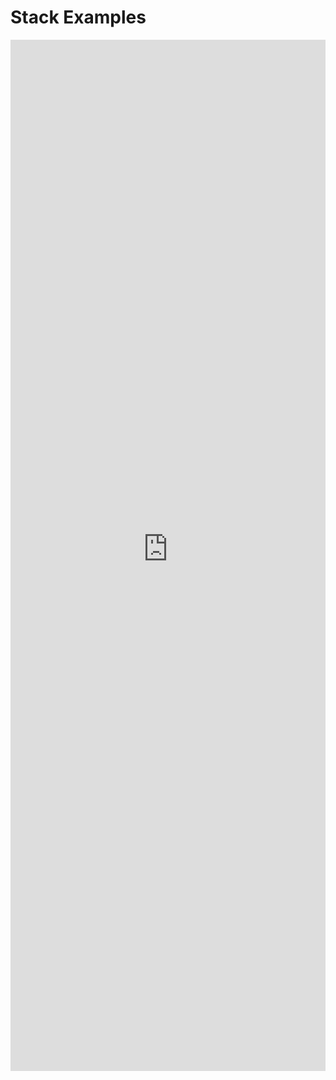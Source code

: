 # Stack Examples

<iframe 
    title='Stack Examples'
    src='https://fabricweb.z5.web.core.windows.net/pr-deploy-site/refs/heads/master/fabric-website-resources/dist/index.html#/examples/stack?docsExample=true'
    frameborder='no'
    height='1650'
    style='width: 100%;'
>